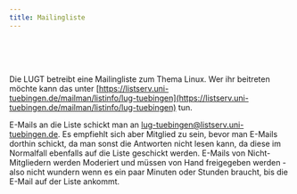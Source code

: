 ```yaml
---
title: Mailingliste
---
```


 <br><br><br> 
  
  
  
Die LUGT betreibt eine Mailingliste zum Thema Linux. Wer ihr beitreten möchte kann das unter [https://listserv.uni-tuebingen.de/mailman/listinfo/lug-tuebingen](https://listserv.uni-tuebingen.de/mailman/listinfo/lug-tuebingen) tun.

E-Mails an die Liste schickt man an [lug-tuebingen@listserv.uni-tuebingen.de](mailto:lug-tuebingen(at)listserv.uni-tuebingen.de). Es empfiehlt sich aber Mitglied zu sein, bevor man E-Mails dorthin schickt, da man sonst die Antworten nicht lesen kann, da diese im Normalfall ebenfalls auf die Liste geschickt werden. E-Mails von Nicht-Mitgliedern werden Moderiert und müssen von Hand freigegeben werden - also nicht wundern wenn es ein paar Minuten oder Stunden braucht, bis die E-Mail auf der Liste ankommt.